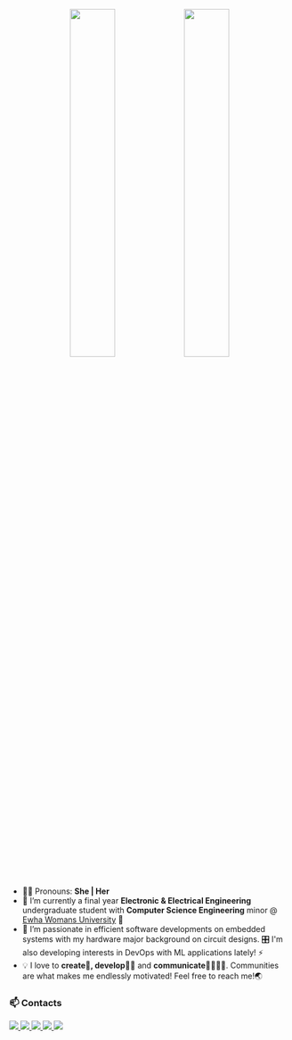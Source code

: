 <p align="center">
   <img src ="https://user-images.githubusercontent.com/37402072/130897768-7178567e-98aa-4c70-9b82-f19f4db9c3c9.gif" height="40%"/>
   <img src ="https://user-images.githubusercontent.com/37402072/130901310-d3878c5e-d772-4128-bafc-e21caed95bbc.png" height="40%"/>
</p>

- 🙎‍♀️ Pronouns: **She | Her**
- 🔭 I’m currently a final year **Electronic & Electrical Engineering** undergraduate student with **Computer Science Engineering** minor @ [Ewha Womans University](https://ewha.ac.kr) 🌸
- 🌱 I’m passionate in efficient software developments on embedded systems with my hardware major background on circuit designs. 🎛 I'm also developing interests in DevOps with ML applications lately! ⚡
- 💡 I love to **create🎨, develop👩‍💻** and **communicate👨‍👩‍👧‍👦**. Communities are what makes me endlessly motivated! Feel free to reach me!🌏
  
### 📫 Contacts

<p>
   <a href="mailto:jungyoujin0527@gmail.com?"><img src="https://img.shields.io/badge/Gmail-EA4335?style=flat-square&logo=Gmail&logoColor=white&link=(mailto:jungyoujin0527@gmail.com?subject=Hi%YouJin,%reaching%out%to%you%from%Github!)"/>
   <a href="https://www.linkedin.com/in/youjinjung/"><img src="https://img.shields.io/badge/LinkedIn-0A66C2?style=flat-square&logo=LinkedIn&logoColor=white&link=https://www.linkedin.com/in/youjinjung/"/>
   <a href="https://www.instagram.com/_jungyoujin/"><img src="https://img.shields.io/badge/Instagram-E4405F?style=flat-square&logo=Instagram&logoColor=white&link=https://www.instagram.com/_jungyoujin/"/>
   <a href="https://www.facebook.com/jungyoujin0527"><img src="https://img.shields.io/badge/-Facebook-1877f2?style=flat-square&logo=facebook&logoColor=white&link=https://www.facebook.com/jungyoujin0527"/>
   <a href="https://hits.seeyoufarm.com"><img src="https://hits.seeyoufarm.com/api/count/incr/badge.svg?url=https%3A%2F%2Fgithub.com%2Fjung-youjin&count_bg=%23F39C9C&title_bg=%23555555&icon=github.svg&icon_color=%23FFFFFF&title=Hits&edge_flat=true"/> 
</p>
